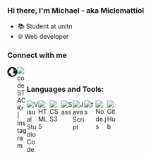 <!-- ![Miclemattiol GitHub Stats](https://github-readme-stats.vercel.app/api?username=Miclemattiol&show_icons=true) 
-->
### Hi there, I'm Michael - aka Miclemattiol
- 📚 Student at unitn
- 🌐 Web developer

### Connect with me

[<img align="left" alt="codeSTACKr.com" width="22px" src="https://raw.githubusercontent.com/iconic/open-iconic/master/svg/globe.svg" />][website]
[<img src="https://icons.getbootstrap.com/assets/icons/instagram.svg" align="left" alt="codeSTACKr | Instagram" width="22px" color="purple" />][instagram]

<br>

### Languages and Tools: 

<img src="https://cdn.jsdelivr.net/gh/devicons/devicon/icons/vscode/vscode-original.svg" align="left" alt="Visual Studio Code" width="26px" />          
<img src="https://cdn.jsdelivr.net/gh/devicons/devicon/icons/html5/html5-original.svg" align="left" alt="HTML5" width="26px" />
<img src="https://cdn.jsdelivr.net/gh/devicons/devicon/icons/css3/css3-original.svg" align="left" alt="CSS3" width="26px" />
<img src="https://cdn.jsdelivr.net/gh/devicons/devicon/icons/sass/sass-original.svg" align="left" alt="Sass" width="26px" />
<img src="https://cdn.jsdelivr.net/gh/devicons/devicon/icons/javascript/javascript-original.svg" align="left" alt="JavaScript" width="26px" />
<img src="https://cdn.jsdelivr.net/gh/devicons/devicon/icons/typescript/typescript-original.svg" align="left" alt="ts" width="26px" />
<img src="https://cdn.jsdelivr.net/gh/devicons/devicon/icons/nodejs/nodejs-original.svg" align="left" alt="Node.js" width="26px" />
<img src="https://cdn.jsdelivr.net/gh/devicons/devicon/icons/github/github-original.svg" align="left" alt="GitHub" width="26px" />

<br>

[website]: https://miclemattiol.me
[instagram]: https://instagram.com/Miclemattiol
<br>
<br>
